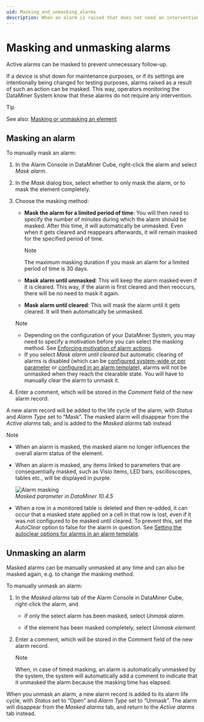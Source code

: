 ```yaml
---
uid: Masking_and_unmasking_alarms
description: When an alarm is raised that does not need an intervention (e.g. maintenance/test), right-click it in the Alarm Console and select 'Mask alarm'.
---
```


# Masking and unmasking alarms

Active alarms can be masked to prevent unnecessary follow-up.

If a device is shut down for maintenance purposes, or if its settings are intentionally being changed for testing purposes, alarms raised as a result of such an action can be masked. This way, operators monitoring the DataMiner System know that these alarms do not require any intervention.

> [!TIP]
> See also: [Masking or unmasking an element](xref:Masking_or_unmasking_an_element)

## Masking an alarm

To manually mask an alarm:

1. In the Alarm Console in DataMiner Cube, right-click the alarm and select *Mask alarm*.

1. In the *Mask* dialog box, select whether to only mask the alarm, or to mask the element completely.

1. Choose the masking method:

   - **Mask the alarm for a limited period of time**: You will then need to specify the number of minutes during which the alarm should be masked. After this time, it will automatically be unmasked. Even when it gets cleared and reappears afterwards, it will remain masked for the specified period of time.

     > [!NOTE]
     > The maximum masking duration if you mask an alarm for a limited period of time is 30 days.

   - **Mask alarm until unmasked**: This will keep the alarm masked even if it is cleared. This way, if the alarm is first cleared and then reoccurs, there will be no need to mask it again.

   - **Mask alarm until cleared**: This will mask the alarm until it gets cleared. It will then automatically be unmasked.

   > [!NOTE]
   >
   > - Depending on the configuration of your DataMiner System, you may need to specify a motivation before you can select the masking method. See [Enforcing motivation of alarm actions](xref:Enforcing_motivation_of_alarm_actions).
   > - If you select *Mask alarm until cleared* but automatic clearing of alarms is disabled (which can be [configured system-wide or per parameter](xref:Clearing_alarms#system-wide-autoclear-setting) or [configured in an alarm template](xref:Setting_the_autoclear_option_in_alarm_template)), alarms will not be unmasked when they reach the clearable state. You will have to manually clear the alarm to unmask it.

1. Enter a comment, which will be stored in the *Comment* field of the new alarm record.

A new alarm record will be added to the life cycle of the alarm, with *Status* and *Alarm Type* set to “Mask”. The masked alarm will disappear from the *Active alarms* tab, and is added to the *Masked alarms* tab instead

> [!NOTE]
>
> - When an alarm is masked, the masked alarm no longer influences the overall alarm status of the element.
> - When an alarm is masked, any items linked to parameters that are consequentially masked, such as Visio items, LED bars, oscilloscopes, tables etc., will be displayed in purple.
>
>   ![Alarm masking](~/user-guide/images/Masked_Parameter.png)<br>*Masked parameter in DataMiner 10.4.5*
> - When a row in a monitored table is deleted and then re-added, it can occur that a masked state applied on a cell in that row is lost, even if it was not configured to be masked until cleared. To prevent this, set the *AutoClear* option to false for the alarm in question. See [Setting the autoclear options for alarms in an alarm template](xref:Setting_the_autoclear_option_in_alarm_template).

## Unmasking an alarm

Masked alarms can be manually unmasked at any time and can also be masked again, e.g. to change the masking method.

To manually unmask an alarm:

1. In the *Masked alarms* tab of the Alarm Console in DataMiner Cube, right-click the alarm, and

   - if only the select alarm has been masked, select *Unmask alarm*.

   - if the element has been masked completely, select *Unmask element*.

1. Enter a comment, which will be stored in the Comment field of the new alarm record.

   > [!NOTE]
   > When, in case of timed masking, an alarm is automatically unmasked by the system, the system will automatically add a comment to indicate that it unmasked the alarm because the masking time has elapsed.

When you unmask an alarm, a new alarm record is added to its alarm life cycle, with *Status* set to “Open” and *Alarm Type* set to “Unmask”. The alarm will disappear from the *Masked alarms* tab, and return to the *Active alarms* tab instead.
